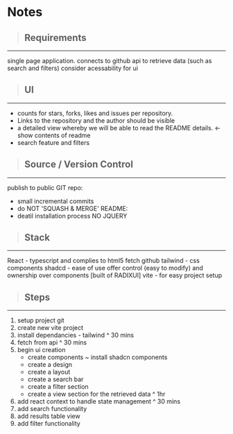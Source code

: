 # Notes

> ## Requirements

---

single page application.
connects to github api to retrieve data (such as search and filters)
consider acessability for ui

> ## UI

---

- counts for stars, forks, likes and issues per repository.
- Links to the repository and the author should be visible
- a detailed view whereby we will be able to read the README details. <- show contents of readme
- search feature and filters

> ## Source / Version Control

---

publish to public GIT repo:

- small incremental commits
- do NOT 'SQUASH & MERGE'
  README:
- deatil installation process
  NO JQUERY

> ## Stack

---

React - typescript and complies to html5
fetch
github
tailwind - css
components shadcd - ease of use offer control (easy to modify) and ownership over components [built of RADIXUI]
vite - for easy project setup

> ## Steps

---

1. setup project git
2. create new vite project
3. install dependancies - tailwind
   ^ 30 mins
4. fetch from api
   ^ 30 mins
5. begin ui creation
   - create components ~ install shadcn components
   - create a design
   - create a layout
   - create a search bar
   - create a filter section
   - create a view section for the retrieved data
    ^ 1hr
6. add react context to handle state management
   ^ 30 mins
7. add search functionality
8. add results table view
9. add filter functionality